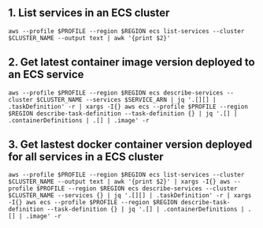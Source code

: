 ## 1. List services in an ECS cluster
```
aws --profile $PROFILE --region $REGION ecs list-services --cluster $CLUSTER_NAME --output text | awk '{print $2}'
```

## 2. Get latest container image version deployed to an ECS service 
```
aws --profile $PROFILE --region $REGION ecs describe-services --cluster $CLUSTER_NAME --services $SERVICE_ARN | jq '.[][] | .taskDefinition' -r | xargs -I{} aws ecs --profile $PROFILE --region $REGION describe-task-definition --task-definition {} | jq '.[] | .containerDefinitions | .[] | .image' -r
```

## 3. Get lastest docker container version deployed for all services in a ECS cluster
```
aws --profile $PROFILE --region $REGION ecs list-services --cluster $CLUSTER_NAME --output text | awk '{print $2}' | xargs -I{} aws --profile $PROFILE --region $REGION ecs describe-services --cluster $CLUSTER_NAME --services {} | jq '.[][] | .taskDefinition' -r | xargs -I{} aws ecs --profile $PROFILE --region $REGION describe-task-definition --task-definition {} | jq '.[] | .containerDefinitions | .[] | .image' -r
```
